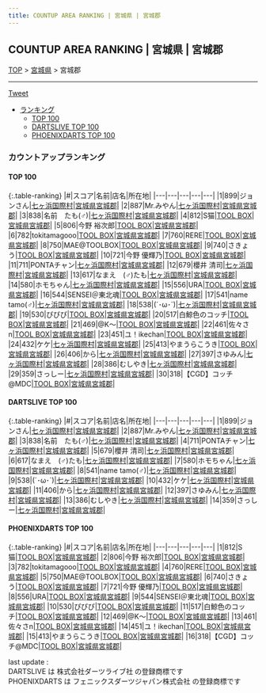 ```yaml
---
title: COUNTUP AREA RANKING | 宮城県 | 宮城郡
---
```

## COUNTUP AREA RANKING | 宮城県 | 宮城郡

[TOP](/darts/rank/) > [宮城県](/darts/rank/宮城県/) > 宮城郡

___

<a href="https://twitter.com/share?ref_src=twsrc%5Etfw" data-text="COUNTUP AREA RANKING | 宮城県宮城郡" class="twitter-share-button" data-hashtags="DARTSLIVE,PHOENIXDARTS,darts,ダーツ" data-show-count="false">Tweet</a>

* [ランキング](#カウントアップランキング)
    * [TOP 100](#top-100)
    * [DARTSLIVE TOP 100](#dartslive-top-100)
    * [PHOENIXDARTS TOP 100](#phoenixdarts-top-100)

### カウントアップランキング

#### TOP 100



{:.table-ranking}
|#|スコア|名前|店名|所在地|
|---|---|---|---|---|
|1|899|<span class="rank-name-dl">ジョンさん</span>|<a href="https://search.dartslive.com/jp/shop/43e74b47f08177150d9b047a20a7ba1e">七ヶ浜国際村</a>|<a href="/darts/rank/宮城県/宮城郡">宮城県宮城郡</a>|
|2|887|<span class="rank-name-dl">Mr.みやん</span>|<a href="https://search.dartslive.com/jp/shop/43e74b47f08177150d9b047a20a7ba1e">七ヶ浜国際村</a>|<a href="/darts/rank/宮城県/宮城郡">宮城県宮城郡</a>|
|3|838|<span class="rank-name-dl">名前　たも(♂)</span>|<a href="https://search.dartslive.com/jp/shop/43e74b47f08177150d9b047a20a7ba1e">七ヶ浜国際村</a>|<a href="/darts/rank/宮城県/宮城郡">宮城県宮城郡</a>|
|4|812|<span class="rank-name-pd">S猫</span>|<a href="https://vs.phoenixdarts.com/jp/shop/shopDetailInfo/s_84891?s_seq=84891">TOOL BOX</a>|<a href="/darts/rank/宮城県/宮城郡">宮城県宮城郡</a>|
|5|806|<span class="rank-name-pd"><span class="pro-icon-pd"></span>今野 裕次郎</span>|<a href="https://vs.phoenixdarts.com/jp/shop/shopDetailInfo/s_84891?s_seq=84891">TOOL BOX</a>|<a href="/darts/rank/宮城県/宮城郡">宮城県宮城郡</a>|
|6|782|<span class="rank-name-pd">tokitamagooo</span>|<a href="https://vs.phoenixdarts.com/jp/shop/shopDetailInfo/s_84891?s_seq=84891">TOOL BOX</a>|<a href="/darts/rank/宮城県/宮城郡">宮城県宮城郡</a>|
|7|760|<span class="rank-name-pd">RERE</span>|<a href="https://vs.phoenixdarts.com/jp/shop/shopDetailInfo/s_84891?s_seq=84891">TOOL BOX</a>|<a href="/darts/rank/宮城県/宮城郡">宮城県宮城郡</a>|
|8|750|<span class="rank-name-pd">MAE@TOOLBOX</span>|<a href="https://vs.phoenixdarts.com/jp/shop/shopDetailInfo/s_84891?s_seq=84891">TOOL BOX</a>|<a href="/darts/rank/宮城県/宮城郡">宮城県宮城郡</a>|
|9|740|<span class="rank-name-pd">さきょう</span>|<a href="https://vs.phoenixdarts.com/jp/shop/shopDetailInfo/s_84891?s_seq=84891">TOOL BOX</a>|<a href="/darts/rank/宮城県/宮城郡">宮城県宮城郡</a>|
|10|721|<span class="rank-name-pd"><span class="pro-icon-pd"></span>今野 優輝乃</span>|<a href="https://vs.phoenixdarts.com/jp/shop/shopDetailInfo/s_84891?s_seq=84891">TOOL BOX</a>|<a href="/darts/rank/宮城県/宮城郡">宮城県宮城郡</a>|
|11|711|<span class="rank-name-dl">PONTAチャン</span>|<a href="https://search.dartslive.com/jp/shop/43e74b47f08177150d9b047a20a7ba1e">七ヶ浜国際村</a>|<a href="/darts/rank/宮城県/宮城郡">宮城県宮城郡</a>|
|12|679|<span class="rank-name-dl">櫻井 清司</span>|<a href="https://search.dartslive.com/jp/shop/43e74b47f08177150d9b047a20a7ba1e">七ヶ浜国際村</a>|<a href="/darts/rank/宮城県/宮城郡">宮城県宮城郡</a>|
|13|617|<span class="rank-name-dl">なまえ　(♂)たも</span>|<a href="https://search.dartslive.com/jp/shop/43e74b47f08177150d9b047a20a7ba1e">七ヶ浜国際村</a>|<a href="/darts/rank/宮城県/宮城郡">宮城県宮城郡</a>|
|14|580|<span class="rank-name-dl">ホモちゃん</span>|<a href="https://search.dartslive.com/jp/shop/43e74b47f08177150d9b047a20a7ba1e">七ヶ浜国際村</a>|<a href="/darts/rank/宮城県/宮城郡">宮城県宮城郡</a>|
|15|556|<span class="rank-name-pd">URA</span>|<a href="https://vs.phoenixdarts.com/jp/shop/shopDetailInfo/s_84891?s_seq=84891">TOOL BOX</a>|<a href="/darts/rank/宮城県/宮城郡">宮城県宮城郡</a>|
|16|544|<span class="rank-name-pd">SENSEI＠東北魂</span>|<a href="https://vs.phoenixdarts.com/jp/shop/shopDetailInfo/s_84891?s_seq=84891">TOOL BOX</a>|<a href="/darts/rank/宮城県/宮城郡">宮城県宮城郡</a>|
|17|541|<span class="rank-name-dl">name tamo(♂)</span>|<a href="https://search.dartslive.com/jp/shop/43e74b47f08177150d9b047a20a7ba1e">七ヶ浜国際村</a>|<a href="/darts/rank/宮城県/宮城郡">宮城県宮城郡</a>|
|18|538|<span class="rank-name-dl">(´･ω･`)</span>|<a href="https://search.dartslive.com/jp/shop/43e74b47f08177150d9b047a20a7ba1e">七ヶ浜国際村</a>|<a href="/darts/rank/宮城県/宮城郡">宮城県宮城郡</a>|
|19|530|<span class="rank-name-pd">ぴぴぴ</span>|<a href="https://vs.phoenixdarts.com/jp/shop/shopDetailInfo/s_84891?s_seq=84891">TOOL BOX</a>|<a href="/darts/rank/宮城県/宮城郡">宮城県宮城郡</a>|
|20|517|<span class="rank-name-pd">白鯨色のコッチ</span>|<a href="https://vs.phoenixdarts.com/jp/shop/shopDetailInfo/s_84891?s_seq=84891">TOOL BOX</a>|<a href="/darts/rank/宮城県/宮城郡">宮城県宮城郡</a>|
|21|469|<span class="rank-name-pd">@K〜</span>|<a href="https://vs.phoenixdarts.com/jp/shop/shopDetailInfo/s_84891?s_seq=84891">TOOL BOX</a>|<a href="/darts/rank/宮城県/宮城郡">宮城県宮城郡</a>|
|22|461|<span class="rank-name-pd">佐々さn</span>|<a href="https://vs.phoenixdarts.com/jp/shop/shopDetailInfo/s_84891?s_seq=84891">TOOL BOX</a>|<a href="/darts/rank/宮城県/宮城郡">宮城県宮城郡</a>|
|23|451|<span class="rank-name-pd">ユ！ikechan</span>|<a href="https://vs.phoenixdarts.com/jp/shop/shopDetailInfo/s_84891?s_seq=84891">TOOL BOX</a>|<a href="/darts/rank/宮城県/宮城郡">宮城県宮城郡</a>|
|24|432|<span class="rank-name-dl">ケケ</span>|<a href="https://search.dartslive.com/jp/shop/43e74b47f08177150d9b047a20a7ba1e">七ヶ浜国際村</a>|<a href="/darts/rank/宮城県/宮城郡">宮城県宮城郡</a>|
|25|413|<span class="rank-name-pd">やまうらこうき</span>|<a href="https://vs.phoenixdarts.com/jp/shop/shopDetailInfo/s_84891?s_seq=84891">TOOL BOX</a>|<a href="/darts/rank/宮城県/宮城郡">宮城県宮城郡</a>|
|26|406|<span class="rank-name-dl">から</span>|<a href="https://search.dartslive.com/jp/shop/43e74b47f08177150d9b047a20a7ba1e">七ヶ浜国際村</a>|<a href="/darts/rank/宮城県/宮城郡">宮城県宮城郡</a>|
|27|397|<span class="rank-name-dl">さゆみん</span>|<a href="https://search.dartslive.com/jp/shop/43e74b47f08177150d9b047a20a7ba1e">七ヶ浜国際村</a>|<a href="/darts/rank/宮城県/宮城郡">宮城県宮城郡</a>|
|28|386|<span class="rank-name-dl">むしやき</span>|<a href="https://search.dartslive.com/jp/shop/43e74b47f08177150d9b047a20a7ba1e">七ヶ浜国際村</a>|<a href="/darts/rank/宮城県/宮城郡">宮城県宮城郡</a>|
|29|359|<span class="rank-name-dl">さっしー</span>|<a href="https://search.dartslive.com/jp/shop/43e74b47f08177150d9b047a20a7ba1e">七ヶ浜国際村</a>|<a href="/darts/rank/宮城県/宮城郡">宮城県宮城郡</a>|
|30|318|<span class="rank-name-pd">【CGD】コッチ@MDC</span>|<a href="https://vs.phoenixdarts.com/jp/shop/shopDetailInfo/s_84891?s_seq=84891">TOOL BOX</a>|<a href="/darts/rank/宮城県/宮城郡">宮城県宮城郡</a>|


#### DARTSLIVE TOP 100



{:.table-ranking}
|#|スコア|名前|店名|所在地|
|---|---|---|---|---|
|1|899|<span class="rank-name-dl">ジョンさん</span>|<a href="https://search.dartslive.com/jp/shop/43e74b47f08177150d9b047a20a7ba1e">七ヶ浜国際村</a>|<a href="/darts/rank/宮城県/宮城郡">宮城県宮城郡</a>|
|2|887|<span class="rank-name-dl">Mr.みやん</span>|<a href="https://search.dartslive.com/jp/shop/43e74b47f08177150d9b047a20a7ba1e">七ヶ浜国際村</a>|<a href="/darts/rank/宮城県/宮城郡">宮城県宮城郡</a>|
|3|838|<span class="rank-name-dl">名前　たも(♂)</span>|<a href="https://search.dartslive.com/jp/shop/43e74b47f08177150d9b047a20a7ba1e">七ヶ浜国際村</a>|<a href="/darts/rank/宮城県/宮城郡">宮城県宮城郡</a>|
|4|711|<span class="rank-name-dl">PONTAチャン</span>|<a href="https://search.dartslive.com/jp/shop/43e74b47f08177150d9b047a20a7ba1e">七ヶ浜国際村</a>|<a href="/darts/rank/宮城県/宮城郡">宮城県宮城郡</a>|
|5|679|<span class="rank-name-dl">櫻井 清司</span>|<a href="https://search.dartslive.com/jp/shop/43e74b47f08177150d9b047a20a7ba1e">七ヶ浜国際村</a>|<a href="/darts/rank/宮城県/宮城郡">宮城県宮城郡</a>|
|6|617|<span class="rank-name-dl">なまえ　(♂)たも</span>|<a href="https://search.dartslive.com/jp/shop/43e74b47f08177150d9b047a20a7ba1e">七ヶ浜国際村</a>|<a href="/darts/rank/宮城県/宮城郡">宮城県宮城郡</a>|
|7|580|<span class="rank-name-dl">ホモちゃん</span>|<a href="https://search.dartslive.com/jp/shop/43e74b47f08177150d9b047a20a7ba1e">七ヶ浜国際村</a>|<a href="/darts/rank/宮城県/宮城郡">宮城県宮城郡</a>|
|8|541|<span class="rank-name-dl">name tamo(♂)</span>|<a href="https://search.dartslive.com/jp/shop/43e74b47f08177150d9b047a20a7ba1e">七ヶ浜国際村</a>|<a href="/darts/rank/宮城県/宮城郡">宮城県宮城郡</a>|
|9|538|<span class="rank-name-dl">(´･ω･`)</span>|<a href="https://search.dartslive.com/jp/shop/43e74b47f08177150d9b047a20a7ba1e">七ヶ浜国際村</a>|<a href="/darts/rank/宮城県/宮城郡">宮城県宮城郡</a>|
|10|432|<span class="rank-name-dl">ケケ</span>|<a href="https://search.dartslive.com/jp/shop/43e74b47f08177150d9b047a20a7ba1e">七ヶ浜国際村</a>|<a href="/darts/rank/宮城県/宮城郡">宮城県宮城郡</a>|
|11|406|<span class="rank-name-dl">から</span>|<a href="https://search.dartslive.com/jp/shop/43e74b47f08177150d9b047a20a7ba1e">七ヶ浜国際村</a>|<a href="/darts/rank/宮城県/宮城郡">宮城県宮城郡</a>|
|12|397|<span class="rank-name-dl">さゆみん</span>|<a href="https://search.dartslive.com/jp/shop/43e74b47f08177150d9b047a20a7ba1e">七ヶ浜国際村</a>|<a href="/darts/rank/宮城県/宮城郡">宮城県宮城郡</a>|
|13|386|<span class="rank-name-dl">むしやき</span>|<a href="https://search.dartslive.com/jp/shop/43e74b47f08177150d9b047a20a7ba1e">七ヶ浜国際村</a>|<a href="/darts/rank/宮城県/宮城郡">宮城県宮城郡</a>|
|14|359|<span class="rank-name-dl">さっしー</span>|<a href="https://search.dartslive.com/jp/shop/43e74b47f08177150d9b047a20a7ba1e">七ヶ浜国際村</a>|<a href="/darts/rank/宮城県/宮城郡">宮城県宮城郡</a>|


#### PHOENIXDARTS TOP 100



{:.table-ranking}
|#|スコア|名前|店名|所在地|
|---|---|---|---|---|
|1|812|<span class="rank-name-pd">S猫</span>|<a href="https://vs.phoenixdarts.com/jp/shop/shopDetailInfo/s_84891?s_seq=84891">TOOL BOX</a>|<a href="/darts/rank/宮城県/宮城郡">宮城県宮城郡</a>|
|2|806|<span class="rank-name-pd"><span class="pro-icon-pd"></span>今野 裕次郎</span>|<a href="https://vs.phoenixdarts.com/jp/shop/shopDetailInfo/s_84891?s_seq=84891">TOOL BOX</a>|<a href="/darts/rank/宮城県/宮城郡">宮城県宮城郡</a>|
|3|782|<span class="rank-name-pd">tokitamagooo</span>|<a href="https://vs.phoenixdarts.com/jp/shop/shopDetailInfo/s_84891?s_seq=84891">TOOL BOX</a>|<a href="/darts/rank/宮城県/宮城郡">宮城県宮城郡</a>|
|4|760|<span class="rank-name-pd">RERE</span>|<a href="https://vs.phoenixdarts.com/jp/shop/shopDetailInfo/s_84891?s_seq=84891">TOOL BOX</a>|<a href="/darts/rank/宮城県/宮城郡">宮城県宮城郡</a>|
|5|750|<span class="rank-name-pd">MAE@TOOLBOX</span>|<a href="https://vs.phoenixdarts.com/jp/shop/shopDetailInfo/s_84891?s_seq=84891">TOOL BOX</a>|<a href="/darts/rank/宮城県/宮城郡">宮城県宮城郡</a>|
|6|740|<span class="rank-name-pd">さきょう</span>|<a href="https://vs.phoenixdarts.com/jp/shop/shopDetailInfo/s_84891?s_seq=84891">TOOL BOX</a>|<a href="/darts/rank/宮城県/宮城郡">宮城県宮城郡</a>|
|7|721|<span class="rank-name-pd"><span class="pro-icon-pd"></span>今野 優輝乃</span>|<a href="https://vs.phoenixdarts.com/jp/shop/shopDetailInfo/s_84891?s_seq=84891">TOOL BOX</a>|<a href="/darts/rank/宮城県/宮城郡">宮城県宮城郡</a>|
|8|556|<span class="rank-name-pd">URA</span>|<a href="https://vs.phoenixdarts.com/jp/shop/shopDetailInfo/s_84891?s_seq=84891">TOOL BOX</a>|<a href="/darts/rank/宮城県/宮城郡">宮城県宮城郡</a>|
|9|544|<span class="rank-name-pd">SENSEI＠東北魂</span>|<a href="https://vs.phoenixdarts.com/jp/shop/shopDetailInfo/s_84891?s_seq=84891">TOOL BOX</a>|<a href="/darts/rank/宮城県/宮城郡">宮城県宮城郡</a>|
|10|530|<span class="rank-name-pd">ぴぴぴ</span>|<a href="https://vs.phoenixdarts.com/jp/shop/shopDetailInfo/s_84891?s_seq=84891">TOOL BOX</a>|<a href="/darts/rank/宮城県/宮城郡">宮城県宮城郡</a>|
|11|517|<span class="rank-name-pd">白鯨色のコッチ</span>|<a href="https://vs.phoenixdarts.com/jp/shop/shopDetailInfo/s_84891?s_seq=84891">TOOL BOX</a>|<a href="/darts/rank/宮城県/宮城郡">宮城県宮城郡</a>|
|12|469|<span class="rank-name-pd">@K〜</span>|<a href="https://vs.phoenixdarts.com/jp/shop/shopDetailInfo/s_84891?s_seq=84891">TOOL BOX</a>|<a href="/darts/rank/宮城県/宮城郡">宮城県宮城郡</a>|
|13|461|<span class="rank-name-pd">佐々さn</span>|<a href="https://vs.phoenixdarts.com/jp/shop/shopDetailInfo/s_84891?s_seq=84891">TOOL BOX</a>|<a href="/darts/rank/宮城県/宮城郡">宮城県宮城郡</a>|
|14|451|<span class="rank-name-pd">ユ！ikechan</span>|<a href="https://vs.phoenixdarts.com/jp/shop/shopDetailInfo/s_84891?s_seq=84891">TOOL BOX</a>|<a href="/darts/rank/宮城県/宮城郡">宮城県宮城郡</a>|
|15|413|<span class="rank-name-pd">やまうらこうき</span>|<a href="https://vs.phoenixdarts.com/jp/shop/shopDetailInfo/s_84891?s_seq=84891">TOOL BOX</a>|<a href="/darts/rank/宮城県/宮城郡">宮城県宮城郡</a>|
|16|318|<span class="rank-name-pd">【CGD】コッチ@MDC</span>|<a href="https://vs.phoenixdarts.com/jp/shop/shopDetailInfo/s_84891?s_seq=84891">TOOL BOX</a>|<a href="/darts/rank/宮城県/宮城郡">宮城県宮城郡</a>|


<div class="footer border-top border-gray-light mt-5 pt-3 text-right text-gray">
    last update : <span style="font-weight: italic" id="foot_last_modified"></span><br />
    DARTSLIVE は 株式会社ダーツライブ社 の登録商標です<br />
    PHOENIXDARTS は フェニックスダーツジャパン株式会社 の登録商標です<br />
</div>

<script src="https://cdnjs.cloudflare.com/ajax/libs/jquery.tablesorter/2.31.3/js/jquery.tablesorter.min.js" integrity="sha512-qzgd5cYSZcosqpzpn7zF2ZId8f/8CHmFKZ8j7mU4OUXTNRd5g+ZHBPsgKEwoqxCtdQvExE5LprwwPAgoicguNg==" crossorigin="anonymous" referrerpolicy="no-referrer"></script>
<link rel="stylesheet" href="https://cdnjs.cloudflare.com/ajax/libs/jquery.tablesorter/2.31.3/css/theme.default.min.css" integrity="sha512-wghhOJkjQX0Lh3NSWvNKeZ0ZpNn+SPVXX1Qyc9OCaogADktxrBiBdKGDoqVUOyhStvMBmJQ8ZdMHiR3wuEq8+w==" crossorigin="anonymous" referrerpolicy="no-referrer" />
<script>
$(function() {
    $(".table-ranking").tablesorter({sortList:[[0, 0]]});
    $("#foot_last_modified").text(formatDate(new Date(document.lastModified), 'yyyy-MM-dd HH:mm:ss'));
});
</script>

<script async src="https://platform.twitter.com/widgets.js" charset="utf-8"></script>